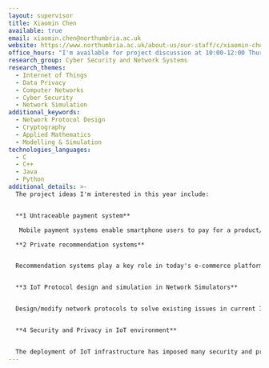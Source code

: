 ```yaml
---
layout: supervisor
title: Xiaomin Chen
available: true
email: xiaomin.chen@northumbria.ac.uk
website: https://www.northumbria.ac.uk/about-us/our-staff/c/xiaomin-chen/
office_hours: "I'm available for project discussion at 10:00-12:00 Thursday, 30th Sep. "
research_group: Cyber Security and Network Systems
research_themes:
  - Internet of Things
  - Data Privacy
  - Computer Networks
  - Cyber Security
  - Network Simulation
additional_keywords:
  - Network Protocol Design
  - Cryptography
  - Applied Mathematics
  - Modelling & Simulation
technologies_languages:
  - C
  - C++
  - Java
  - Python
additional_details: >-
  The project ideas I'm interested in this year include:


  **1 Untraceable payment system**

   Mobile payment systems enable smartphone users to pay for a product/service without using physical cards or cash. Privacy violation can take place either on the mobile end, or even worse, on the Service Provider end. To protect user privacy against the third-party Service Provider (e.g. Amazon), researchers have started to design "untraceable" payment systems using cryptography techniques, such as blind signature. Untraceable payment systems can guarantee fair and secure transactions between customers and merchants without exposing the linkage to the Service Provider. We have proposed such a system and are planning to build a prototype for it. If you're interested in data privacy and cryptography, and good at programming in Java,  we would like you to join in this project.

  **2 Private recommendation systems**


  Recommendation systems play a key role in today's e-commerce platforms. Recommendations are performed by analysing users' purchase historic data and personal profiles. It has been revealed that the service providers collect more data than required.  Even ethical data aggregation and analytics can violate user privacy. In this project students will investigate state-of-the-art privacy-preserving measures and deep-learning recommendation algorithms, and develop a prototype for a private recommendation system. Knowledge in machine learning/deep learning and programming in python are essential.


  **3 IoT Protocol design and simulation in Network Simulators**


  Design/modify network protocols to solve existing issues in current IoT networks. The protocols need to be implemented in a research network simulator, e.g. OMNeT++, NS3. Experiments need to be run to show the performance improvement. 


  **4 Security and Privacy in IoT environment**


  The deployment of IoT infrastructure has imposed many security and privacy risks in our daily lives. For example, data collected through smart meters can be used to predict your personal life pattern and even more private information. IoT end devices or the entire network have become the new targets of cyber attacks. If you're interested in this area, either on the security or the privacy, you're welcome to discuss project ideas with me.
---
```

